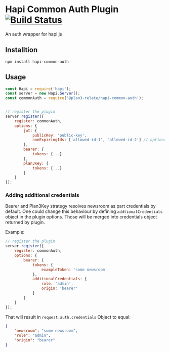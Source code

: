 # Hapi Common Auth Plugin [![Build Status](https://travis-ci.org/plan3/cls-named-logger.svg?branch=master)](https://travis-ci.org/plan3/hapi-common-auth)

An auth wrapper for hapi.js

## Installtion

`npm install hapi-common-auth`

## Usage

```javascript
const Hapi = require('hapi');
const server = new Hapi.Server();
const commonAuth = require('@plan3-relate/hapi-common-auth');


// register the plugin
server.register({
    register: commonAuth,
    options: {
        jwt: {
            publicKey: 'public-key',
            nonExpiringIds: ['allowed-id-1', 'allowed-id-2'] // optional
        },
        bearer: {
            tokens: {...}
        },
        plan3Key: {
            tokens: {...}
        }
    }
});
```

### Adding additional credentials

Bearer and Plan3Key strategy resolves newsroom as part credentials by default. One could change this behaviour
by defining `addtionalCredentials` object in the plugin options. Those will be merged into credentials object
returned by plugin.

Example:

```javascript
// register the plugin
server.register({
    register: commonAuth,
    options: {
        bearer: {
            tokens: {
                exampleToken: 'some newsroom'
            },
            additionalCredentials: {
                role: 'admin',
                origin: 'bearer'
            }
        }
    }
});
```

That will result in `request.auth.credentials` Object to equal:

```json
{
    "newsroom": "some newsroom",
    "role": "admin",
    "origin": "bearer"
}
```
